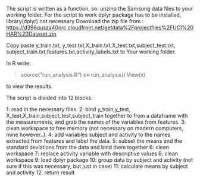 The script is written as a function, so:
unzinp the Samsung data files to your working folder.
For the script to work dplyr package has to be installed, library(dplyr) not necessary
Download the zip file from : https://d396qusza40orc.cloudfront.net/getdata%2Fprojectfiles%2FUCI%20HAR%20Dataset.zip

Copy paste y_train.txt, y_test.txt,X_train.txt,X_test.txt,subject_test.txt, subject_train.txt,features.txt,activity_labels.txt
to Your working folder.

In R write:
>source("run_analysis.R")
>x<-run_analysis()
>View(x)

to view the results.

The script is divided into 12 blocks:

1: read in the necessary files.
2: bind y_train,y_test, X_test,X_train,subject_test,subject_train together to from a dataframe with the measurements,
and grab the names of the variables from features.
3: clean workspace to free memory (not necessary on modern computers, mine however..).
4: add variables subject and activity to the names extracted from features and label the data.
5: subset the means and the standard deviations from the data and bind them together
6: clean workspace
7: replace activity variable with descriptive values
8: clean workspace
9: load dplyr package
10: group data by subject and activity (not sure if this was necessary, but just in case)
11: calculate means by subject and activity
12: return result


